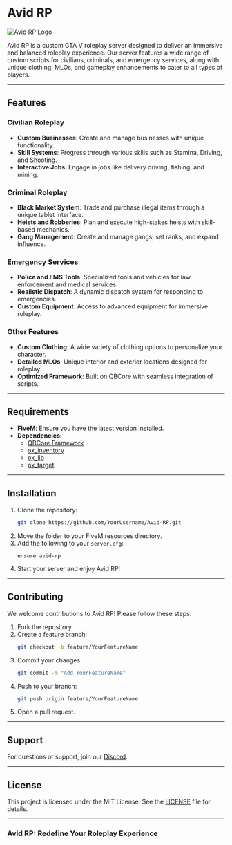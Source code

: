 


# Avid RP

![Avid RP Logo]([path/to/logo.png](https://i.ibb.co/gyWppbK/Avid.png))

Avid RP is a custom GTA V roleplay server designed to deliver an immersive and balanced roleplay experience. Our server features a wide range of custom scripts for civilians, criminals, and emergency services, along with unique clothing, MLOs, and gameplay enhancements to cater to all types of players.

---

## Features

### Civilian Roleplay
- **Custom Businesses**: Create and manage businesses with unique functionality.
- **Skill Systems**: Progress through various skills such as Stamina, Driving, and Shooting.
- **Interactive Jobs**: Engage in jobs like delivery driving, fishing, and mining.

### Criminal Roleplay
- **Black Market System**: Trade and purchase illegal items through a unique tablet interface.
- **Heists and Robberies**: Plan and execute high-stakes heists with skill-based mechanics.
- **Gang Management**: Create and manage gangs, set ranks, and expand influence.

### Emergency Services
- **Police and EMS Tools**: Specialized tools and vehicles for law enforcement and medical services.
- **Realistic Dispatch**: A dynamic dispatch system for responding to emergencies.
- **Custom Equipment**: Access to advanced equipment for immersive roleplay.

### Other Features
- **Custom Clothing**: A wide variety of clothing options to personalize your character.
- **Detailed MLOs**: Unique interior and exterior locations designed for roleplay.
- **Optimized Framework**: Built on QBCore with seamless integration of scripts.

---

## Requirements
- **FiveM**: Ensure you have the latest version installed.
- **Dependencies**:
  - [QBCore Framework](https://github.com/qbcore-framework)
  - [ox_inventory](https://github.com/overextended/ox_inventory)
  - [ox_lib](https://github.com/overextended/ox_lib)
  - [ox_target](https://github.com/overextended/ox_target)

---

## Installation
1. Clone the repository:
   ```bash
   git clone https://github.com/YourUsername/Avid-RP.git
   ```
2. Move the folder to your FiveM resources directory.
3. Add the following to your `server.cfg`:
   ```
   ensure avid-rp
   ```
4. Start your server and enjoy Avid RP!

---

## Contributing
We welcome contributions to Avid RP! Please follow these steps:
1. Fork the repository.
2. Create a feature branch:
   ```bash
   git checkout -b feature/YourFeatureName
   ```
3. Commit your changes:
   ```bash
   git commit -m "Add YourFeatureName"
   ```
4. Push to your branch:
   ```bash
   git push origin feature/YourFeatureName
   ```
5. Open a pull request.

---

## Support
For questions or support, join our [Discord](https://discord.gg/YourDiscordLink).

---

## License
This project is licensed under the MIT License. See the [LICENSE](LICENSE) file for details.

---

### Avid RP: Redefine Your Roleplay Experience

